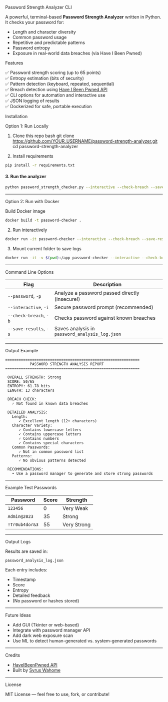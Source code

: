 
 Password Strength Analyzer CLI

A powerful, terminal-based **Password Strength Analyzer** written in Python.  
It checks your password for:
- Length and character diversity
- Common password usage
- Repetitive and predictable patterns
- Password entropy
- Exposure in real-world data breaches (via Have I Been Pwned)

 Features

✅ Password strength scoring (up to 65 points)  
✅ Entropy estimation (bits of security)  
✅ Pattern detection (keyboard, repeated, sequential)  
✅ Breach detection using [Have I Been Pwned API](https://haveibeenpwned.com/API/v3#SearchingPwnedPasswordsByRange)  
✅ CLI options for automation and interactive use  
✅ JSON logging of results  
✅ Dockerized for safe, portable execution

 Installation

 Option 1: Run Locally

 1. Clone this repo
bash
git clone https://github.com/YOUR_USERNAME/password-strength-analyzer.git
cd password-strength-analyzer

2. Install requirements

```bash
pip install -r requirements.txt
```

#### 3. Run the analyzer

```bash
python password_strength_checker.py --interactive --check-breach --save-results
```

---

 Option 2: Run with Docker

 Build Docker image

```bash
docker build -t password-checker .
```

 2. Run interactively

```bash
docker run -it password-checker --interactive --check-breach --save-results
```

3. Mount current folder to save logs

```bash
docker run -it -v $(pwd):/app password-checker --interactive --check-breach --save-results
```

---

 Command Line Options

| Flag                   | Description                                    |
| ---------------------- | ---------------------------------------------- |
| `--password`, `-p`     | Analyze a password passed directly (insecure!) |
| `--interactive`, `-i`  | Secure password prompt (recommended)           |
| `--check-breach`, `-b` | Checks password against known breaches         |
| `--save-results`, `-s` | Saves analysis in `password_analysis_log.json` |

---

 Output Example

```
============================================================
           PASSWORD STRENGTH ANALYSIS REPORT
============================================================

 OVERALL STRENGTH: Strong
 SCORE: 50/65
 ENTROPY: 61.78 bits
 LENGTH: 13 characters

 BREACH CHECK:
   ✓ Not found in known data breaches

 DETAILED ANALYSIS:
   Length:
      ✓ Excellent length (12+ characters)
   Character Variety:
      ✓ Contains lowercase letters
      ✓ Contains uppercase letters
      ✓ Contains numbers
      ✓ Contains special characters
   Common Passwords:
      ✓ Not in common password list
   Patterns:
      ✓ No obvious patterns detected

 RECOMMENDATIONS:
   • Use a password manager to generate and store strong passwords
```

---

 Example Test Passwords

| Password       | Score | Strength    |
| -------------- | ----- | ----------- |
| `123456`       | 0     | Very Weak   |
| `Admin@2023`   | 35    | Strong      |
| `!Tr0ub4dor&3` | 55    | Very Strong |

---

 Output Logs

Results are saved in:

```bash
password_analysis_log.json
```

Each entry includes:

* Timestamp
* Score
* Entropy
* Detailed feedback
* (No password or hashes stored)

---

 Future Ideas

* Add GUI (Tkinter or web-based)
* Integrate with password manager API
* Add dark web exposure scan
* Use ML to detect human-generated vs. system-generated passwords

---

 Credits

* [HaveIBeenPwned API](https://haveibeenpwned.com/API/v3)
* Built by [Syrus Wahome](https://github.com/YOUR_USERNAME)

---

 License

MIT License — feel free to use, fork, or contribute!

```

